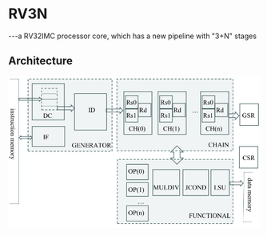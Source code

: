 # RV3N
---a RV32IMC processor core, which has a new pipeline with "3+N" stages

## Architecture

![diagram](https://github.com/risclite/rv3n/blob/main/diagram.png)
 
